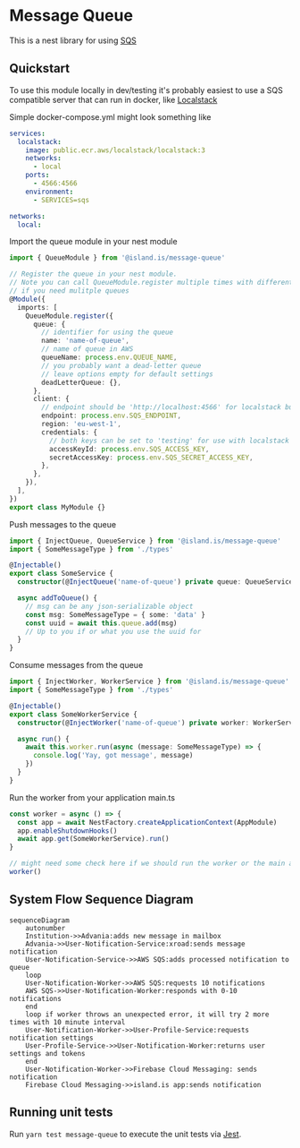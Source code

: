 # Message Queue

This is a nest library for using [SQS](https://aws.amazon.com/sqs/)

## Quickstart

To use this module locally in dev/testing it's probably easiest to use a SQS
compatible server that can run in docker, like [Localstack](https://github.com/localstack/localstack)

Simple docker-compose.yml might look something like

```yaml
services:
  localstack:
    image: public.ecr.aws/localstack/localstack:3
    networks:
      - local
    ports:
      - 4566:4566
    environment:
      - SERVICES=sqs

networks:
  local:
```

Import the queue module in your nest module

```typescript
import { QueueModule } from '@island.is/message-queue'

// Register the queue in your nest module.
// Note you can call QueueModule.register multiple times with different names
// if you need mulitple queues
@Module({
  imports: [
    QueueModule.register({
      queue: {
        // identifier for using the queue
        name: 'name-of-queue',
        // name of queue in AWS
        queueName: process.env.QUEUE_NAME,
        // you probably want a dead-letter queue
        // leave options empty for default settings
        deadLetterQueue: {},
      },
      client: {
        // endpoint should be 'http://localhost:4566' for localstack but can be left undefined in production
        endpoint: process.env.SQS_ENDPOINT,
        region: 'eu-west-1',
        credentials: {
          // both keys can be set to 'testing' for use with localstack
          accessKeyId: process.env.SQS_ACCESS_KEY,
          secretAccessKey: process.env.SQS_SECRET_ACCESS_KEY,
        },
      },
    }),
  ],
})
export class MyModule {}
```

Push messages to the queue

```typescript
import { InjectQueue, QueueService } from '@island.is/message-queue'
import { SomeMessageType } from './types'

@Injectable()
export class SomeService {
  constructor(@InjectQueue('name-of-queue') private queue: QueueService) {}

  async addToQueue() {
    // msg can be any json-serializable object
    const msg: SomeMessageType = { some: 'data' }
    const uuid = await this.queue.add(msg)
    // Up to you if or what you use the uuid for
  }
}
```

Consume messages from the queue

```typescript
import { InjectWorker, WorkerService } from '@island.is/message-queue'
import { SomeMessageType } from './types'

@Injectable()
export class SomeWorkerService {
  constructor(@InjectWorker('name-of-queue') private worker: WorkerService) {}

  async run() {
    await this.worker.run(async (message: SomeMessageType) => {
      console.log('Yay, got message', message)
    })
  }
}
```

Run the worker from your application main.ts

```typescript
const worker = async () => {
  const app = await NestFactory.createApplicationContext(AppModule)
  app.enableShutdownHooks()
  await app.get(SomeWorkerService).run()
}

// might need some check here if we should run the worker or the main application/webserver
worker()
```

## System Flow Sequence Diagram

```mermaid
sequenceDiagram
    autonumber
    Institution->>Advania:adds new message in mailbox
    Advania->>User-Notification-Service:xroad:sends message notification
    User-Notification-Service->>AWS SQS:adds processed notification to queue
    loop
    User-Notification-Worker->>AWS SQS:requests 10 notifications
    AWS SQS->>User-Notification-Worker:responds with 0-10 notifications
    end
    loop if worker throws an unexpected error, it will try 2 more times with 10 minute interval
    User-Notification-Worker->>User-Profile-Service:requests notification settings
    User-Profile-Service->>User-Notification-Worker:returns user settings and tokens
    end
    User-Notification-Worker->>Firebase Cloud Messaging: sends notification
    Firebase Cloud Messaging->>island.is app:sends notification
```

## Running unit tests

Run `yarn test message-queue` to execute the unit tests via [Jest](https://jestjs.io).
